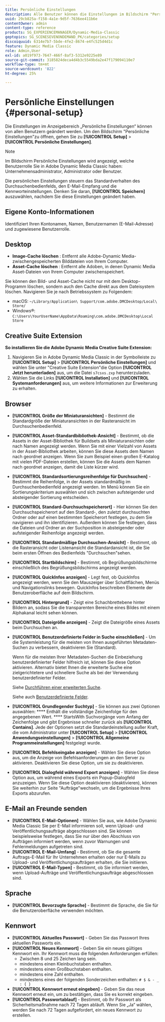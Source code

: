 ```yaml
---
title: Persönliche Einstellungen
description: Alle Benutzer können die Einstellungen im Bildschirm "Persönliche Einstellungen"von Adobe Dynamic Media Classic ändern.
uuid: 29cb825a-f158-4a1e-9d5f-7636ee411b6e
contentOwner: admin
content-type: reference
products: SG_EXPERIENCEMANAGER/Dynamic-Media-Classic
geptopics: SG_SCENESEVENONDEMAND_PK/categories/setup
discoiquuid: 6314e7b7-5bde-4fe2-8674-e4fc525d4d1c
feature: Dynamic Media Classic
role: Admin,User
exl-id: a019f973-7647-466f-8af3-5312e9225e89
source-git-commit: 3185824deca4d4b3c5549bda2e47f179094110e7
workflow-type: tm+mt
source-wordcount: '822'
ht-degree: 25%

---
```


# Persönliche Einstellungen {#personal-setup}

Die Einstellungen im Anzeigebereich „Persönliche Einstellungen“ können von allen Benutzern geändert werden. Um den Bildschirm &quot;Persönliche Einstellungen&quot;zu öffnen, gehen Sie zu **[!UICONTROL Setup]** > **[!UICONTROL Persönliche Einstellungen]**.

>[!NOTE]
>
>Im Bildschirm Persönliche Einstellungen wird angezeigt, welche Benutzerrolle Sie in Adobe Dynamic Media Classic haben: Unternehmensadministrator, Administrator oder Benutzer.

Die persönlichen Einstellungen steuern das Standardverhalten des Durchsuchenbedienfelds, den E-Mail-Empfang und die Kennworteinstellungen. Denken Sie daran, **[!UICONTROL Speichern]** auszuwählen, nachdem Sie diese Einstellungen geändert haben.

## Eigene Konto-Informationen

Identifiziert Ihren Kontonamen, Namen, Benutzernamen (E-Mail-Adresse) und zugewiesene Benutzerrolle.

## Desktop

* **Image-Cache löschen** : Entfernt alle Adobe-Dynamic Media-zwischengespeicherten Bilddateien von Ihrem Computer.
* **Asset-Cache löschen** : Entfernt alle Adoben, in denen Dynamic Media Asset-Dateien von Ihrem Computer zwischenspeichert.

Sie können den Bild- und Asset-Cache nicht nur mit dem Desktop-Programm löschen, sondern auch den Cache direkt aus dem Dateisystem löschen. Navigieren Sie je nach Betriebssystem zu Folgendem:

* macOS: `~/Library/Application\ Support/com.adobe.DMCDesktop/Local\ Store/`
* Windows®: `C:\Users\YourUserName\AppData\Roaming\com.adobe.DMCDesktop\Local Store`

## Creative Suite Extension

**So installieren Sie die Adobe Dynamic Media Creative Suite Extension:**

1. Navigieren Sie in Adobe Dynamic Media Classic in der Symbolleiste zu **[!UICONTROL Setup]** > **[!UICONTROL Persönliche Einstellungen]** und wählen Sie unter &quot;Creative Suite Extension&quot;die Option **[!UICONTROL Jetzt herunterladen]** aus, um die Datei `s7csxs.zxp` herunterzuladen.
1. Wählen Sie die Links **[!UICONTROL Installation]** und **[!UICONTROL Systemanforderungen]** aus, um weitere Informationen zur Erweiterung zu erhalten.

<!--    A readme file is included at the root of the unzipped file to provide you with additional information about the extension.

1. Depending on your installed operating system, do one of the following: -->

<!-- #### Windows

|If you are running|Do this|
|--- |--- |
|Adobe Illustrator 18 in Adobe Creative Cloud 2014|<ul><li>From the root of the unzipped folder, select CC-2014.</li><li>Depending on the bit version of Adobe Illustrator that you are using, select win32 or win64.</li><li>Select libraries > flame, and then copy `aflame.dll` to Adobe Illustrator's executable folder. For example, `C:\Program Files\Adobe\Adobe Illustrator CC 2014\Support Files\Contents\Windows`. </li></ul><br/>**Note**: This example path is for the 64-bit location; the 32-bit location may fall under Program Files (x86) instead. <br/><ul><li>Return to the same libraries folder, select flamingo, and then copy `aflamingo.dll` to the same Adobe Illustrator executable folder that you used in the previous step. </li><li>Return to the win32 or win64 folder that you selected in step 2, and then copy `AdobeS7FXGFileFormat.aip` to Adobe Illustrator's plug-ins folder. For example, `C:\Program Files\Adobe\Adobe Illustrator CC 2014\Plug-ins\Illustrator Formats`. </li></ul> <br/>**Note**: This example path is for the 64-bit location; the 32-bit location may fall under Program Files (x86) instead.|
|Adobe Illustrator 17 in Adobe Creative Cloud|<ul><li>From the root of the unzipped folder, select CC. </li><li>Depending on the bit version of Adobe Illustrator that you are using, select win32 or win64.</li><li> Copy `AdobeS7FXGFileFormat.aip` to Adobe Illustrator's plug-ins folder. For example, `C:\Program Files\Adobe\Adobe Illustrator CC (64 Bit)\Plug-ins\Illustrator Formats`.</li></ul><br/>**Note**: This example path is for the 64-bit location; the 32-bit location may fall under Program Files (x86) instead.|
|Adobe Illustrator 16 in Adobe Creative Suite 6|<ul><li>From the root of the unzipped folder, select 6.0. </li><li>Depending on the bit version of Adobe Illustrator that you are using, select win32 or win64. </li><li>Copy AdobeS7FXGFileFormat.aip to Adobe Illustrator's plug-ins folder. For example, `C:\Program Files\Adobe\Adobe Illustrator CS6 (64 Bit)\Plug-ins\Illustrator Formats`.</li></ul><br/>**Note**: This example path is for the 64-bit location; the 32-bit location may fall under Program Files (x86) instead.|

#### Mac

|If you are running|Do this|
|--- |--- |
|Adobe Illustrator 18 in Adobe Creative Cloud 2014|<ul><li>From the root of the unzipped folder, select CC-2014 > mac64.</li><li>Select libraries > flame, and then copy the `aflame.framework` folder to Adobe Illustrator package contents folder. For example, `/Applications/Adobe Illustrator CC 2014/ Illustrator.app/Contents/Frameworks/`. (To open Adobe Illustrator’s package contents folder, right-select on the Adobe illustrator CC 2014 icon and select Show Package Contents from context menu).</li><li>Return to the same libraries folder, select `flamingo`, and then copy the `aflamingo.framework` folder to the same Adobe Illustrator package contents folder that you used in the previous step.</li><li>Return to the mac64 folder that you selected in step 1, and then copy the `AdobeS7FXGFileFormat.aip` folder to Adobe Illustrator’s plug-in folder. For example, `/Applications/Adobe Illustrator CC 2014/Plug-ins/Illustrator Formats/`.</li></ul><br/>|
|Adobe Illustrator 17 in Adobe Creative Cloud|<ul><li>From the root of the unzipped folder, select CC > mac64</li><li>Copy the `AdobeS7FXGFileFormat.aip` folder to Adobe Illustrator’s plug-in folder. For example, `/Applications/Adobe Illustrator CC/Plug-ins/Illustrator Formats/`.</li></ul><br/>|
|Adobe Illustrator 16 in Adobe Creative Suite 6|<ul><li>From the root of the unzipped folder, select 6.0 > mac64</li><li>Copy the `AdobeS7FXGFileFormat.aip` folder to Adobe Illustrator’s plug-in folder. For example, `/Applications/Adobe Illustrator CS6/Plug-ins/Illustrator Formats/`.</li></ul>|

The plug-in is now available for you to use in Adobe Illustrator. -->

## Browser

* **[!UICONTROL Größe der Miniaturansichten]**  - Bestimmt die Standardgröße der Miniaturansichten in der Rasteransicht im Durchsuchenbedienfeld.
* **[!UICONTROL Asset-Standardbibliothek-Ansicht]**  - Bestimmt, ob die Assets in der Asset-Bibliothek für Buildsets als Miniaturansichten oder nach Namen angezeigt werden. Wenn Sie mit einer Vielzahl von Assets in der Asset-Bibliothek arbeiten, können Sie diese Assets dem Namen nach geordnet anzeigen. Wenn Sie zum Beispiel einen großen E-Katalog mit vielen PDF-Dateien erstellen, können Sie die Assets dem Namen nach geordnet anzeigen, damit die Liste kürzer wird.
* **[!UICONTROL Standardsortierungsreihenfolge für Durchsuchen]**  - Bestimmt die Reihenfolge, in der Assets standardmäßig im Durchsuchenbedienfeld angezeigt werden. Im Menü können Sie ein Sortierungskriterium auswählen und sich zwischen aufsteigender und absteigender Sortierung entscheiden.
* **[!UICONTROL Standard-Durchsuchspeicherort]**  - Hier können Sie den Durchsuchspeicherort auf den Standard-, den zuletzt durchsuchten Ordner oder auf einen bestimmten Speicherort festlegen, zu dem Sie navigieren und ihn identifizieren. Außerdem können Sie festlegen, dass die Dateien und Ordner an der Suchposition in absteigender oder aufsteigender Reihenfolge angezeigt werden.
* **[!UICONTROL Standardmäßige Durchsuchen-Ansicht]**  - Bestimmt, ob die Rasteransicht oder Listenansicht die Standardansicht ist, die Sie beim ersten Öffnen des Bedienfelds &quot;Durchsuchen&quot;sehen.
* **[!UICONTROL Startbildschirm]**  - Bestimmt, ob Begrüßungsbildschirme einschließlich des Begrüßungsbildschirms angezeigt werden.
* **[!UICONTROL QuickInfos anzeigen]**  - Legt fest, ob QuickInfos angezeigt werden, wenn Sie den Mauszeiger über Schaltflächen, Menüs und Navigationslinks bewegen. QuickInfos beschreiben Elemente der Benutzeroberfläche auf dem Bildschirm.
* **[!UICONTROL Hintergrund]**  - Zeigt eine Schachbrettebene hinter Bildern an, sodass Sie die transparenten Bereiche eines Bildes mit einem Alphakanal leicht sehen können.
* **[!UICONTROL Dateigröße anzeigen]**  - Zeigt die Dateigröße eines Assets beim Durchsuchen an.
* **[!UICONTROL Benutzerdefinierte Felder in Suche einschließen]**  - Um die Systemleistung für die meisten von Ihnen ausgeführten Metadaten-Suchen zu verbessern, deaktivieren Sie (Standard).

   Wenn für die meisten Ihrer Metadaten-Suchen die Einbeziehung benutzerdefinierter Felder hilfreich ist, können Sie diese Option aktivieren. Alternativ bietet Ihnen die erweiterte Suche eine zielgerichtetere und schnellere Suche als bei der Verwendung benutzerdefinierter Felder.

   Siehe [Durchführen einer erweiterten Suche](searching-assets.md#conducting_an_advanced_search).

   Siehe auch [Benutzerdefinierte Felder](application-setup.md#user_defined_fields).

* **[!UICONTROL Grundlegender Suchtyp]**  - Sie können aus zwei Optionen auswählen:  **** Enthält die vollständige Zeichenfolge für den angegebenen Wert.  **** StartsWith Suchvorgänge vom Anfang der Zeichenfolge und gibt Ergebnisse schneller zurück als  **[!UICONTROL Contains]**. Jede der Optionen setzt die Standardeinstellung außer Kraft, die vom Administrator unter **[!UICONTROL Setup]** > **[!UICONTROL Anwendungseinstellungen]** > **[!UICONTROL Allgemeine Programmeinstellungen]** festgelegt wurde.
* **[!UICONTROL Befehlseingabe anzeigen]**  - Wählen Sie diese Option aus, um die Anzeige von Befehlsanforderungen an den Server zu aktivieren. Deaktivieren Sie diese Option, um sie zu deaktivieren.
* **[!UICONTROL Dialogfeld während Export anzeigen]**  - Wählen Sie diese Option aus, um während eines Exports ein Popup-Dialogfeld anzuzeigen. Wenn Sie diese Option deaktivieren (deaktivieren), können Sie weiterhin zur Seite &quot;Aufträge&quot;wechseln, um die Ergebnisse Ihres Exports abzurufen.

## E-Mail an Freunde senden

* ****[!UICONTROL E-Mail-Optionen]****  - Wählen Sie aus, wie Adobe Dynamic Media Classic Sie per E-Mail informieren soll, wenn Upload- und Veröffentlichungsaufträge abgeschlossen sind. Sie können beispielsweise festlegen, dass Sie nur über den Abschluss von Aufträgen informiert werden, wenn zuvor Warnungen und Fehlermeldungen aufgetreten sind.
* ****[!UICONTROL E-Mail-Umfang]****  - Bestimmt, ob Sie die gesamte Auftrags-E-Mail für Ihr Unternehmen erhalten oder nur E-Mails zu Upload- und Veröffentlichungsaufträgen erhalten, die Sie initiieren.
* ****[!UICONTROL E-Mail-Typen]****  - Bestimmt, ob Sie informiert werden, wenn Upload-Aufträge und Veröffentlichungsaufträge abgeschlossen sind.

## Sprache

* **[!UICONTROL Bevorzugte Sprache]**  - Bestimmt die Sprache, die Sie für die Benutzeroberfläche verwenden möchten.

## Kennwort

* **[!UICONTROL Aktuelles Passwort]**  - Geben Sie das Passwort Ihres aktuellen Passworts ein.
* **[!UICONTROL Neues Kennwort]**  - Geben Sie ein neues gültiges Kennwort ein. Ihr Kennwort muss die folgenden Anforderungen erfüllen:
   * Zwischen 8 und 25 Zeichen lang sein.
   * mindestens einen Kleinbuchstaben enthalten.
   * mindestens einen Großbuchstaben enthalten.
   * mindestens eine Zahl enthalten.
   * mindestens eines der folgenden Sonderzeichen enthalten: `# $ & - _ : { }`
* **[!UICONTROL Kennwort erneut eingeben]**  - Geben Sie das neue Kennwort erneut ein, um zu bestätigen, dass Sie es korrekt eingeben.
* **[!UICONTROL Passwortablauf]**  - Bestimmt, ob Ihr Passwort als Sicherheitsmaßnahme nach 72 Tagen abläuft. Wenn Sie „Ja“ wählen, werden Sie nach 72 Tagen aufgefordert, ein neues Kennwort zu erstellen.
